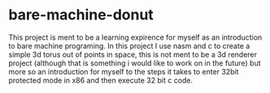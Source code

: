 # bare-machine-donut
This project is ment to be a learning expirence for myself as an introduction
to bare machine programing. In this project I use nasm and c to create a simple
3d torus out of points in space, this is not ment to be a 3d renderer project
(although that is something i would like to work on in the future) but more so
an introduction for myself to the steps it takes to enter 32bit protected mode
in x86 and then execute 32 bit c code.
